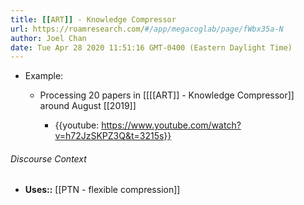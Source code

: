 ```yaml
---
title: [[ART]] - Knowledge Compressor
url: https://roamresearch.com/#/app/megacoglab/page/fWbx35a-N
author: Joel Chan
date: Tue Apr 28 2020 11:51:16 GMT-0400 (Eastern Daylight Time)
---
```


- Example:

    - Processing 20 papers in [[[[ART]] - Knowledge Compressor]] around August [[2019]]

        - {{youtube: https://www.youtube.com/watch?v=h72JzSKPZ3Q&t=3215s}}

###### Discourse Context

- **Uses::** [[PTN - flexible compression]]
